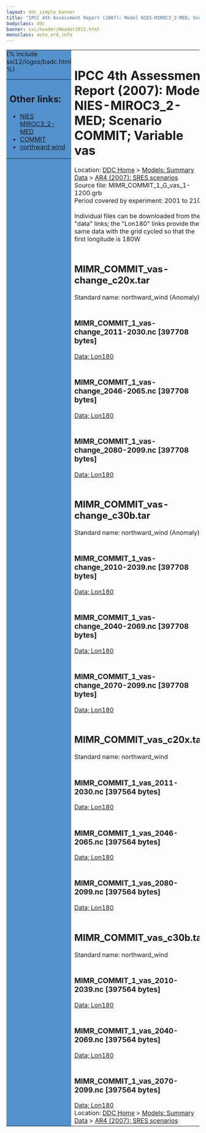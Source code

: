 ```yaml
---
layout: ddc_simple_banner
title: "IPCC 4th Assessment Report (2007): Model NIES-MIROC3_2-MED; Scenario COMMIT; Variable vas"
bodyclass: ddc
banner: ssi/header/Header2012.html
menuclass: auto_ar4_info
---
```



<table width="100%" border="0" cellspacing="0" cellpadding="0" style="border-collapse: collapse;">
<tr style="margin:0;padding:0;border:0;">
<td style="margin:0;padding:0;border:0;height:1pt;width:150pt;background:#5492CD;" valign="top" >

<div id="lh-col2" class="auto_ar4_info">
<table class="menumain" bgcolor="#5492CD" cellspacing="0" width="100%" border="0">
<tr><td>
<h2> Other links:</h2>
<ul>
<li><a href="/auto/ar4/model-NIES-MIROC3_2-MED.html">NIES<br/>MIROC3_2-MED</a></li>
<li><a href="/auto/ar4/scenario-COMMIT.html">COMMIT</a></li>
<li><a href="/auto/ar4/var-northward_wind.html">northward wind</a></li>
</ul>
</td></tr>
{% include ssi12/logos/badc.html %}
</table>
</div>
</td>
<td><h1>IPCC 4th Assessment Report (2007): Model NIES-MIROC3_2-MED; Scenario COMMIT; Variable vas</h1>

<!-- Breadcrumb1 -->
<div id="breadcrumb1" align="left">
Location: <a href="/index.html">DDC Home</a> > <a href="/sim/gcm_clim/">Models: Summary Data</a>
> <a href="/sim/gcm_clim/SRES_AR4/index.html">AR4 (2007): SRES scenarios</a>
</div>
<!-- End of Breadcrumb1 -->Source file: MIMR_COMMIT_1_G_vas_1-1200.grb
<br/>
Period covered by experiment: 2001 to 2100<br/>
<br/>Individual files can be downloaded from the "data" links; the "Lon180" links provide the same data
         with the grid cycled so that the first longitude is 180W<br/>
<br/><h2>MIMR_COMMIT_vas-change_c20x.tar</h2>
Standard name: northward_wind (Anomaly)<br>
<br/><h3>MIMR_COMMIT_1_vas-change_2011-2030.nc [397708 bytes]</h3>
<a href="http://apps.ipcc-data.org/cgi-bin/downl/ar4_nc/vas/MIMR_COMMIT_1_vas-change_2011-2030.nc">Data; </a><a href="http://apps.ipcc-data.org/cgi-bin/downl/ar4_nc/vas/MIMR_COMMIT_1_vas-change_2011-2030.cyto180.nc"> Lon180</a><br/>
<br/><h3>MIMR_COMMIT_1_vas-change_2046-2065.nc [397708 bytes]</h3>
<a href="http://apps.ipcc-data.org/cgi-bin/downl/ar4_nc/vas/MIMR_COMMIT_1_vas-change_2046-2065.nc">Data; </a><a href="http://apps.ipcc-data.org/cgi-bin/downl/ar4_nc/vas/MIMR_COMMIT_1_vas-change_2046-2065.cyto180.nc"> Lon180</a><br/>
<br/><h3>MIMR_COMMIT_1_vas-change_2080-2099.nc [397708 bytes]</h3>
<a href="http://apps.ipcc-data.org/cgi-bin/downl/ar4_nc/vas/MIMR_COMMIT_1_vas-change_2080-2099.nc">Data; </a><a href="http://apps.ipcc-data.org/cgi-bin/downl/ar4_nc/vas/MIMR_COMMIT_1_vas-change_2080-2099.cyto180.nc"> Lon180</a><br/>
<br/><h2>MIMR_COMMIT_vas-change_c30b.tar</h2>
Standard name: northward_wind (Anomaly)<br>
<br/><h3>MIMR_COMMIT_1_vas-change_2010-2039.nc [397708 bytes]</h3>
<a href="http://apps.ipcc-data.org/cgi-bin/downl/ar4_nc/vas/MIMR_COMMIT_1_vas-change_2010-2039.nc">Data; </a><a href="http://apps.ipcc-data.org/cgi-bin/downl/ar4_nc/vas/MIMR_COMMIT_1_vas-change_2010-2039.cyto180.nc"> Lon180</a><br/>
<br/><h3>MIMR_COMMIT_1_vas-change_2040-2069.nc [397708 bytes]</h3>
<a href="http://apps.ipcc-data.org/cgi-bin/downl/ar4_nc/vas/MIMR_COMMIT_1_vas-change_2040-2069.nc">Data; </a><a href="http://apps.ipcc-data.org/cgi-bin/downl/ar4_nc/vas/MIMR_COMMIT_1_vas-change_2040-2069.cyto180.nc"> Lon180</a><br/>
<br/><h3>MIMR_COMMIT_1_vas-change_2070-2099.nc [397708 bytes]</h3>
<a href="http://apps.ipcc-data.org/cgi-bin/downl/ar4_nc/vas/MIMR_COMMIT_1_vas-change_2070-2099.nc">Data; </a><a href="http://apps.ipcc-data.org/cgi-bin/downl/ar4_nc/vas/MIMR_COMMIT_1_vas-change_2070-2099.cyto180.nc"> Lon180</a><br/>
<br/><h2>MIMR_COMMIT_vas_c20x.tar</h2>
Standard name: northward_wind<br>
<br/><h3>MIMR_COMMIT_1_vas_2011-2030.nc [397564 bytes]</h3>
<a href="http://apps.ipcc-data.org/cgi-bin/downl/ar4_nc/vas/MIMR_COMMIT_1_vas_2011-2030.nc">Data; </a><a href="http://apps.ipcc-data.org/cgi-bin/downl/ar4_nc/vas/MIMR_COMMIT_1_vas_2011-2030.cyto180.nc"> Lon180</a><br/>
<br/><h3>MIMR_COMMIT_1_vas_2046-2065.nc [397564 bytes]</h3>
<a href="http://apps.ipcc-data.org/cgi-bin/downl/ar4_nc/vas/MIMR_COMMIT_1_vas_2046-2065.nc">Data; </a><a href="http://apps.ipcc-data.org/cgi-bin/downl/ar4_nc/vas/MIMR_COMMIT_1_vas_2046-2065.cyto180.nc"> Lon180</a><br/>
<br/><h3>MIMR_COMMIT_1_vas_2080-2099.nc [397564 bytes]</h3>
<a href="http://apps.ipcc-data.org/cgi-bin/downl/ar4_nc/vas/MIMR_COMMIT_1_vas_2080-2099.nc">Data; </a><a href="http://apps.ipcc-data.org/cgi-bin/downl/ar4_nc/vas/MIMR_COMMIT_1_vas_2080-2099.cyto180.nc"> Lon180</a><br/>
<br/><h2>MIMR_COMMIT_vas_c30b.tar</h2>
Standard name: northward_wind<br>
<br/><h3>MIMR_COMMIT_1_vas_2010-2039.nc [397564 bytes]</h3>
<a href="http://apps.ipcc-data.org/cgi-bin/downl/ar4_nc/vas/MIMR_COMMIT_1_vas_2010-2039.nc">Data; </a><a href="http://apps.ipcc-data.org/cgi-bin/downl/ar4_nc/vas/MIMR_COMMIT_1_vas_2010-2039.cyto180.nc"> Lon180</a><br/>
<br/><h3>MIMR_COMMIT_1_vas_2040-2069.nc [397564 bytes]</h3>
<a href="http://apps.ipcc-data.org/cgi-bin/downl/ar4_nc/vas/MIMR_COMMIT_1_vas_2040-2069.nc">Data; </a><a href="http://apps.ipcc-data.org/cgi-bin/downl/ar4_nc/vas/MIMR_COMMIT_1_vas_2040-2069.cyto180.nc"> Lon180</a><br/>
<br/><h3>MIMR_COMMIT_1_vas_2070-2099.nc [397564 bytes]</h3>
<a href="http://apps.ipcc-data.org/cgi-bin/downl/ar4_nc/vas/MIMR_COMMIT_1_vas_2070-2099.nc">Data; </a><a href="http://apps.ipcc-data.org/cgi-bin/downl/ar4_nc/vas/MIMR_COMMIT_1_vas_2070-2099.cyto180.nc"> Lon180</a><br/>
<!-- Breadcrumb2 -->
<div id="breadcrumb2" align="left">
Location: <a href="/index.html">DDC Home</a> > <a href="/sim/gcm_clim/">Models: Summary Data</a>
> <a href="/sim/gcm_clim/SRES_AR4/index.html">AR4 (2007): SRES scenarios</a>
</div>
<!-- End of Breadcrumb2 --></td></tr></table>
